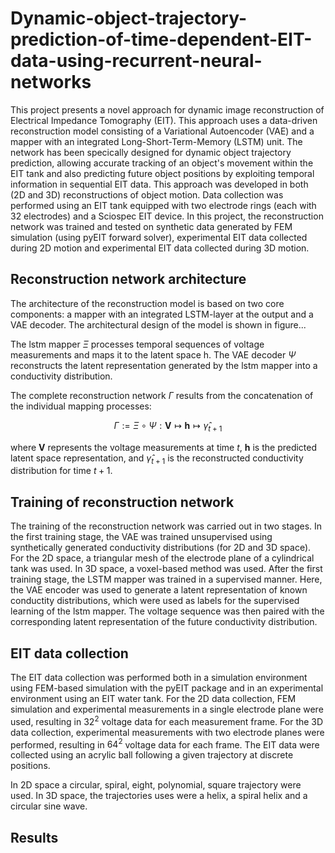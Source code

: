 # Dynamic-object-trajectory-prediction-of-time-dependent-EIT-data-using-recurrent-neural-networks

This project presents a novel approach for dynamic image reconstruction of Electrical Impedance Tomography (EIT). This approach uses a data-driven reconstruction model consisting of a Variational Autoencoder (VAE) and a mapper with an integrated Long-Short-Term-Memory (LSTM) unit. The network has been specically designed for dynamic object trajectory prediction, allowing accurate tracking of an object's movement within the EIT tank and also predicting future object positions by exploiting temporal information in sequential EIT data. This approach was developed in both (2D and 3D) reconstructions of object motion. Data collection was performed using an EIT tank equipped with two electrode rings (each with 32 electrodes) and a Sciospec EIT device. In this project, the reconstruction network was trained and tested on synthetic data generated by FEM simulation (using pyEIT forward solver), experimental EIT data collected during 2D motion and experimental EIT data collected during 3D motion.

## Reconstruction network architecture

The architecture of the reconstruction model is based on two core components: a mapper with an integrated LSTM-layer at the output and a VAE decoder. The architectural design of the model is shown in figure...

The lstm mapper $\Xi$ processes temporal sequences of voltage measurements and maps it to the latent space h.
The VAE decoder $\Psi$ reconstructs the latent representation generated by the lstm mapper into a conductivity distribution.

The complete reconstruction network $\Gamma$ results from the concatenation of the individual mapping processes:

$$
\Gamma := \Xi \circ \Psi : \mathbf{V} \mapsto \mathbf{h} \mapsto \hat{\gamma}_{t+1}
$$

where $\mathbf{V}$ represents the voltage measurements at time $t$, $\mathbf{h}$ is the predicted latent space representation, and $\hat{\gamma}_{t+1}$ is the reconstructed conductivity distribution for time $t+1$.

## Training of reconstruction network

The training of the reconstruction network was carried out in two stages. In the first training stage, the VAE was trained unsupervised using synthetically generated conductivity distributions (for 2D and 3D space).
For the 2D space, a triangular mesh of the electrode plane of a cylindrical tank was used. In 3D space, a voxel-based method was used.
After the first training stage, the LSTM mapper was trained in a supervised manner. Here, the VAE encoder was used to generate a latent representation of known conductity distributions, which were used as labels for the supervised learning of the lstm mapper. The voltage sequence was then paired with the corresponding latent representation of the future conductivity distribution. 

## EIT data collection

The EIT data collection was performed both in a simulation environment using FEM-based simulation with the pyEIT package and in an experimental environment using an EIT water tank. For the 2D data collection, FEM simulation and experimental measurements in a single electrode plane were used, resulting in $32^2$ voltage data for each measurement frame. For the 3D data collection, experimental measurements with two electrode planes were performed, resulting in $64^2$ voltage data for each frame. The EIT data were collected using an acrylic ball following a given trajectory at discrete positions. 

In 2D space a circular, spiral, eight, polynomial, square trajectory were used. In 3D space, the trajectories uses were a helix, a spiral helix and a circular sine wave.

## Results 
